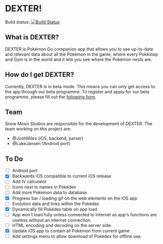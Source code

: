 # DEXTER!

Build status:  [![Build Status](https://travis-ci.com/JoshMiles/Dexter.svg?token=TQEpVyHaG3eKiyJP17Rp&branch=master)](https://travis-ci.com/JoshMiles/Dexter)

## What is DEXTER?
DEXTER is Pokémon Go companion app that allows you to see up-to-date and relevant data about all the Pokémon in the game, where every Pokéstop and Gym is in the world and it lets you see where the Pokémon nests are.

## How do I get DEXTER?
Currently, DEXTER is in beta mode. This means you can only get access to the app through our beta programme. To register and apply for our beta programme, please fill out the [following form](https://goo.gl/forms/1zSz1tq10EJNdiHC2).

## Team
Snow Moon Studios are responsible for the development of DEXTER.
The team working on this project are:
- @JoshMiles (iOS, backend, parser)
- @LukeJansen (Android port)

## To Do
- [ ] Android port
- [x] Backwards iOS compatible to current iOS release
- [ ] Add IV calculator
- [ ] Icons next to names in Pokédex
- [ ] Add more Pokemon data to database
- [x] Progress bar / loading gif on the web elements on the iOS app
- [ ] Evolution data and links within the Pokédex
- [x] Dynamically fill Pokédex table on app load
- [ ] App won't load fully unless connected to internet as app's functions are useless without an internet connection.
- [ ] HTML encoding and decoding on the server side.
- [x] Update iOS app to contain all Pokémon from current game
- [ ] Add settings menu to allow download of Pokédex for offline use.
